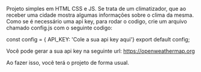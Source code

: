 Projeto simples em HTML CSS e JS. 
Se trata de um climatizador, que ao receber uma cidade mostra algumas informações sobre o clima da mesma. 
Como se é necessário uma api key, para rodar o codigo, crie um arquivo chamado config.js com o seguinte codigo: 

const config = { API_KEY: 'Cole a sua api key aqui'}
export default config;

Você pode gerar a sua api key na seguinte url: https://openweathermap.org

Ao fazer isso, você terá o projeto de forma usual.

